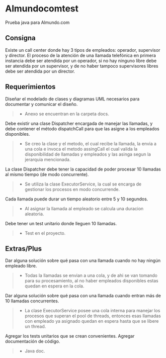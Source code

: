 # Almundocomtest
Prueba java para Almundo.com

## Consigna
Existe un call center donde hay 3 tipos de empleados: operador,
supervisor y director. El proceso de la atención de una llamada
telefónica en primera instancia debe ser atendida por un operador, si
no hay ninguno libre debe ser atendida por un supervisor, y de no
haber tampoco supervisores libres debe ser atendida por un director.

## Requerimientos

Diseñar el modelado de clases y diagramas UML necesarios
para documentar y comunicar el diseño.

> * Anexo se encuentran en la carpeta docs.

Debe existir una clase Dispatcher encargada de manejar las llamadas, y debe contener el método dispatchCall para que las
asigne a los empleados disponibles.

> * Se creo la clase y el metodo, el cual recibe la llamada, la 
envia a una cola e invoca el metodo assingCall el cual valida la
disponibilidad  de llamadas y empleados y las asinga segun la 
jerarquia mencionada.

La clase Dispatcher debe tener la capacidad de poder procesar
10 llamadas al mismo tiempo (de modo concurrente).

> * Se utiliza la clase ExecutorService, la cual se encarga de 
gestionar los procesos en modo concurrende.

Cada llamada puede durar un tiempo aleatorio entre 5 y 10
segundos.

> * Al asignar la llamada al empleado se calcula una duracion 
aleatoria.

Debe tener un test unitario donde lleguen 10 llamadas.

> * Test en el proyecto.

##  Extras/Plus

Dar alguna solución sobre qué pasa con una llamada cuando no
hay ningún empleado libre.

> * Todas la llamadas se envian a una cola, y de ahi se van tomando para su procesamiento, 
al no haber empleados disponibles estas quedan en espera en la cola.

Dar alguna solución sobre qué pasa con una llamada cuando
entran más de 10 llamadas concurrentes.

> * La clase ExecutorService posee una cola interna para manejar los procesos que superan el 
pool de threads, entonces esas llamadas con empleado ya asignado quedan en espera hasta que se libere un thread.

Agregar los tests unitarios que se crean convenientes.
Agregar documentación de código.

> *  Java doc.

